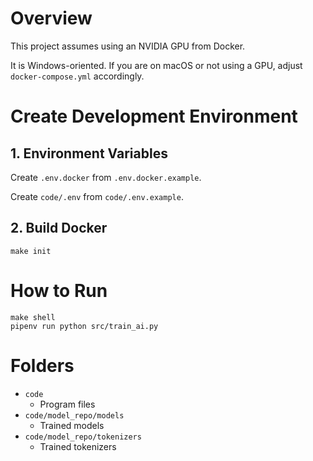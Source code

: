 # Overview

This project assumes using an NVIDIA GPU from Docker.

It is Windows-oriented. If you are on macOS or not using a GPU, adjust `docker-compose.yml` accordingly.

# Create Development Environment

## 1. Environment Variables

Create `.env.docker` from `.env.docker.example`.

Create `code/.env` from `code/.env.example`.

## 2. Build Docker

```
make init
```

# How to Run

```
make shell
pipenv run python src/train_ai.py
```

# Folders

- `code`
  - Program files
- `code/model_repo/models`
  - Trained models
- `code/model_repo/tokenizers`
  - Trained tokenizers


